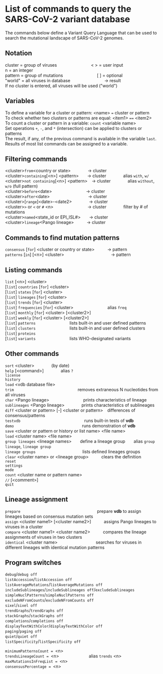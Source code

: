# List of commands to query the SARS-CoV-2 variant database

The commands below define a Variant Query Language that can be used to search the mutational landscape of SARS-CoV-2 genomes.

## Notation
cluster = group of viruses        < > = user input        n = an integer  
pattern = group of mutations        \[ ] = optional  
"world"  = all viruses in database        → result  
If no cluster is entered, all viruses will be used ("world")  

## Variables
To define a variable for a cluster or pattern:  \<name> `=` cluster or pattern  
To check whether two clusters or patterns are equal: \<item1> `==` \<item2>  
To count a cluster or pattern in a variable: `count` \<variable name>  
Set operations `+`, `-`, and `*` (intersection) can be applied to clusters or patterns  
The result, if any, of the previous command is available in the variable `last`.  
Results of most list commands can be assigned to a variable.  

## Filtering commands
\<cluster>`from`\<country or state>    → cluster  
\<cluster>`containing`[\<n>] \<pattern>  → cluster    alias `with`, `w/`  
\<cluster>`not containing`[\<n>] \<pattern> → cluster    alias `without`, `w/o` (full pattern)  
\<cluster>`before`\<date>        → cluster  
\<cluster>`after`\<date>         → cluster  
\<cluster>[`range`]\<date>-\<date2>    → cluster  
\<cluster>`>` or `<` or `#` \<n>        → cluster    filter by # of mutations  
\<cluster>`named`\<state_id or EPI_ISL#>  → cluster  
\<cluster>`lineage`\<Pango lineage>   → cluster  

## Commands to find mutation patterns
`consensus` [`for`] \<cluster or country or state>   → pattern  
`patterns` [`in`] [\<n>] \<cluster>           → pattern  

## Listing commands
`list` [\<n>] \<cluster>  
[`list`] `countries` [`for`] \<cluster>  
[`list`] `states` [`for`] \<cluster>  
[`list`] `lineages` [`for`] \<cluster>  
[`list`] `trends` [`for`] \<cluster>  
[`list`] `frequencies` [`for`] \<cluster>        alias `freq`  
[`list`] `monthly` [`for`] \<cluster> [\<cluster2>]  
[`list`] `weekly` [`for`] \<cluster> [\<cluster2>]  
[`list`] `patterns`        lists built-in and user defined patterns  
[`list`] `clusters`        lists built-in and user defined clusters  
[`list`] `proteins`  
[`list`] `variants`        lists WHO-designated variants

## Other commands
`sort` \<cluster>    (by date)  
`help` [\<command>]    alias `?`  
`license`  
`history`  
`load` \<vdb database file>  
`trim`               removes extraneous N nucleotides from all viruses  
`char` \<Pango lineage>        prints characteristics of lineage  
`sublineages` \<Pango lineage>    prints characteristics of sublineages  
`diff` \<cluster or pattern> [-] \<cluster or pattern> differences of consensus/patterns  
`testvdb`               runs built-in tests of **vdb**  
`demo`                runs demonstration of **vdb**  
`save` \<cluster or pattern or history or list name> \<file name>  
`load` \<cluster name> \<file name>  
`group lineages` \<lineage names>  define a lineage group  alias `group lineage`, `lineage group`  
`lineage groups`           lists defined lineages groups  
`clear` \<cluster name> or \<lineage group>   clears the definition  
`reset`  
`settings`  
`mode`    
`count` \<cluster name or pattern name>   
`//` [\<comment>]     
`quit`  

## Lineage assignment
`prepare`                  prepare **vdb** to assign lineages based on consensus mutation sets  
`assign` \<cluster name1> [\<cluster name2>]   assigns Pango lineages to viruses in a cluster  
`compare` \<cluster name1> \<cluster name2>   compares the lineage assignments of viruses in two clusters  
`identical` \<cluster name>         searches for viruses in different lineages with identical mutation patterns  

## Program switches
`debug`/`debug off`  
`listAccession`/`listAccession off`  
`listAverageMutations`/`listAverageMutations off`  
`includeSublineages`/`includeSublineages off`/`excludeSublineages`  
`simpleNuclPatterns`/`simpleNuclPatterns off`  
`excludeNFromCounts`/`excludeNFromCounts off`  
`sixel`/`sixel off`  
`trendGraphs`/`trendGraphs off`  
`stackGraphs`/`stackGraphs off`  
`completions`/`completions off`  
`displayTextWithColor`/`displayTextWithColor off`  
`paging`/`paging off`  
`quiet`/`quiet off`  
`listSpecificity`/`listSpecificity off`  

`minimumPatternsCount = `\<n>  
`trendsLineageCount = `\<n>       alias `trends` \<n>  
`maxMutationsInFreqList = `\<n>  
`consensusPercentage = `\<n>
